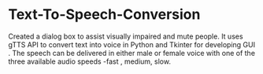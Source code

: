 # Text-To-Speech-Conversion


 Created a dialog box to assist visually impaired and mute people. It uses gTTS API to convert text into voice in Python and Tkinter for developing GUI .
 The speech can be delivered in either male or female voice with one of the three available audio speeds  -fast , medium, slow. 

  

 
 
